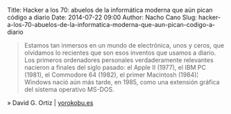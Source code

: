 Title: Hacker a los 70: abuelos de la informática moderna que aún pican código a diario
Date: 2014-07-22 09:00
Author: Nacho Cano
Slug: hacker-a-los-70-abuelos-de-la-informatica-moderna-que-aun-pican-codigo-a-diario

> Estamos tan inmersos en un mundo de electrónica, unos y ceros, que
> olvidamos lo recientes que son esos inventos que usamos a diario. Los
> primeros ordenadores personales verdaderamente relevantes nacieron a
> finales del siglo pasado: el Apple II (1977), el IBM PC (1981), el
> Commodore 64 (1982), el primer Macintosh (1984)¦ Windows nació aún más
> tarde, en 1985, como una extensión gráfica del sistema operativo
> MS-DOS.

» David G. Ortiz | [yorokobu.es][]

  [yorokobu.es]: http://www.yorokobu.es/abuelos-informaticos/
    "Hacker a los 70: abuelos de la informática moderna que aún pican código a diario"
